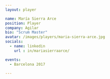 ```yaml
---
layout: player

name: María Sierra Arce
position: Player
company: Agilar
bio: "Scrum Master"
avatar: /images/players/maria-sierra-arce.jpg
socials:
  - name: linkedin
    url : in/mariasierraarce/

events:
  - Barcelona 2017

---
```

